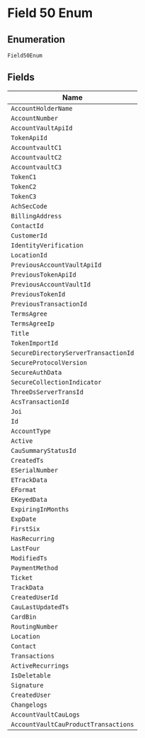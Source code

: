 
# Field 50 Enum

## Enumeration

`Field50Enum`

## Fields

| Name |
|  --- |
| `AccountHolderName` |
| `AccountNumber` |
| `AccountVaultApiId` |
| `TokenApiId` |
| `AccountvaultC1` |
| `AccountvaultC2` |
| `AccountvaultC3` |
| `TokenC1` |
| `TokenC2` |
| `TokenC3` |
| `AchSecCode` |
| `BillingAddress` |
| `ContactId` |
| `CustomerId` |
| `IdentityVerification` |
| `LocationId` |
| `PreviousAccountVaultApiId` |
| `PreviousTokenApiId` |
| `PreviousAccountVaultId` |
| `PreviousTokenId` |
| `PreviousTransactionId` |
| `TermsAgree` |
| `TermsAgreeIp` |
| `Title` |
| `TokenImportId` |
| `SecureDirectoryServerTransactionId` |
| `SecureProtocolVersion` |
| `SecureAuthData` |
| `SecureCollectionIndicator` |
| `ThreeDsServerTransId` |
| `AcsTransactionId` |
| `Joi` |
| `Id` |
| `AccountType` |
| `Active` |
| `CauSummaryStatusId` |
| `CreatedTs` |
| `ESerialNumber` |
| `ETrackData` |
| `EFormat` |
| `EKeyedData` |
| `ExpiringInMonths` |
| `ExpDate` |
| `FirstSix` |
| `HasRecurring` |
| `LastFour` |
| `ModifiedTs` |
| `PaymentMethod` |
| `Ticket` |
| `TrackData` |
| `CreatedUserId` |
| `CauLastUpdatedTs` |
| `CardBin` |
| `RoutingNumber` |
| `Location` |
| `Contact` |
| `Transactions` |
| `ActiveRecurrings` |
| `IsDeletable` |
| `Signature` |
| `CreatedUser` |
| `Changelogs` |
| `AccountVaultCauLogs` |
| `AccountVaultCauProductTransactions` |

